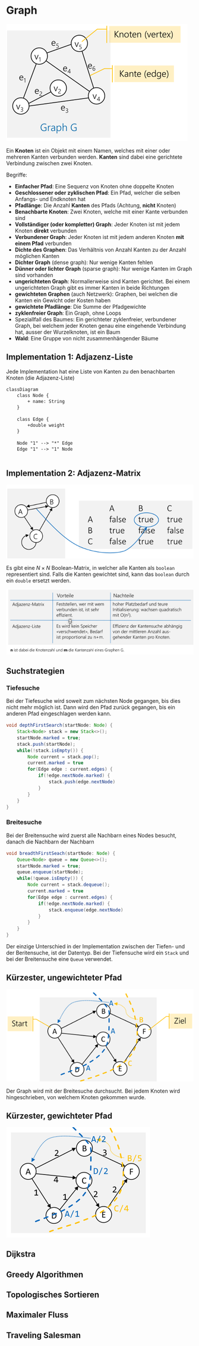 # Graph

![image-20221101100843349](res/Graph/image-20221101100843349.png)

Ein **Knoten** ist ein Objekt mit einem Namen, welches mit einer oder mehreren Kanten verbunden werden. **Kanten** sind dabei eine gerichtete Verbindung zwischen zwei Knoten.

Begriffe:

* **Einfacher Pfad**: Eine Sequenz von Knoten ohne doppelte Knoten
* **Geschlossener oder zyklischen Pfad**: Ein Pfad, welcher die selben Anfangs- und Endknoten hat
* **Pfadlänge**: Die Anzahl **Kanten** des Pfads (Achtung, **nicht** Knoten)
* **Benachbarte Knoten**: Zwei Knoten, welche mit einer Kante verbunden sind
* **Vollständiger (oder kompletter) Graph**: Jeder Knoten ist mit jedem Knoten **direkt** verbunden
* **Verbundener Graph**: Jeder Knoten ist mit jedem anderen Knoten **mit einem Pfad** verbunden
* **Dichte des Graphen**: Das Verhältnis von Anzahl Kanten zu der Anzahl möglichen Kanten
* **Dichter Graph** (dense graph): Nur wenige Kanten fehlen
* **Dünner oder lichter Graph** (sparse graph): Nur wenige Kanten im Graph sind vorhanden
* **ungerichteten Graph**: Normallerweise sind Kanten gerichtet. Bei einem ungerichteten Graph gibt es immer Kanten in beide Richtungen
* **gewichteten Graphen** (auch Netzwerk): Graphen, bei welchen die Kanten ein Gewicht oder Kosten haben
* **gewichtete Pfadlänge**: Die Summe der Pfadgewichte
* **zyklenfreier Graph**: Ein Graph, ohne Loops
* Speziallfall des Baumes: Ein gerichteter zyklenfreier, verbundener Graph, bei welchem jeder Knoten genau eine eingehende Verbindung hat, ausser der Wurzelknoten, ist ein Baum
* **Wald**: Eine Gruppe von nicht zusammenhängender Bäume

## Implementation 1: Adjazenz-Liste

Jede Implementation hat eine Liste von Kanten zu den benachbarten Knoten (die Adjazenz-Liste)

```mermaid
classDiagram
	class Node {
		+ name: String
	}
	
	class Edge {
		+double weight
	}
	
	Node "1" --> "*" Edge
	Edge "1" --> "1" Node
	
```

## Implementation 2: Adjazenz-Matrix

![image-20221101103121664](res/Graph/image-20221101103121664.png)

Es gibt eine $N\times N$ Boolean-Matrix, in welcher alle Kanten als `boolean` representiert sind. Falls die Kanten gewichtet sind, kann das `boolean` durch ein `double` ersetzt werden.

![image-20221101103448286](res/Graph/image-20221101103448286.png)

## Suchstrategien

### Tiefesuche

Bei der Tiefesuche wird soweit zum nächsten Node gegangen, bis dies nicht mehr möglich ist. Dann wird den Pfad zurück gegangen, bis ein anderen Pfad eingeschlagen werden kann.

```java
void depthFirstSearch(startNode: Node) {
    Stack<Node> stack = new Stack<>();
    startNode.marked = true;
    stack.push(startNode);
    while(!stack.isEmpty()) {
        Node current = stack.pop();
        current.marked = true
        for(Edge edge : current.edges) {
            if(!edge.nextNode.marked) {
                stack.push(edge.nextNode)
            }
        }
    }
}
```

### Breitesuche

Bei der Breitensuche wird zuerst alle Nachbarn eines Nodes besucht, danach die Nachbarn der Nachbarn

```java
void breadthFirstSeach(startNode: Node) {
    Queue<Node> queue = new Queue<>();
    startNode.marked = true;
    queue.enqueue(startNode);
    while(!queue.isEmpty()) {
        Node current = stack.dequeue();
        current.marked = true
        for(Edge edge : current.edges) {
            if(!edge.nextNode.marked) {
                stack.enqueue(edge.nextNode)
            }
        }
    }
}
```

Der einzige Unterschied in der Implementation zwischen der Tiefen- und der Beritensuche, ist der Datentyp. Bei der Tiefensuche wird ein `Stack` und bei der Breitensuche eine `Queue` verwendet.

## Kürzester, ungewichteter Pfad

![image-20221101105353095](res/Graph/image-20221101105353095.png)

Der Graph wird mit der Breitesuche durchsucht. Bei jedem Knoten wird hingeschrieben, von welchem Knoten gekommen wurde.

## Kürzester, gewichteter Pfad

![image-20221101105337488](res/Graph/image-20221101105337488.png)

## Dijkstra

## Greedy Algorithmen

## Topologisches Sortieren

## Maximaler Fluss

## Traveling Salesman

